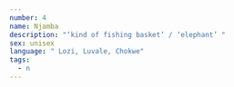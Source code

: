 ```yaml
---
number: 4
name: Njamba
description: "‘kind of fishing basket’ / ‘elephant’ "
sex: unisex
language: " Lozi, Luvale, Chokwe"
tags:
  - n
---
```


